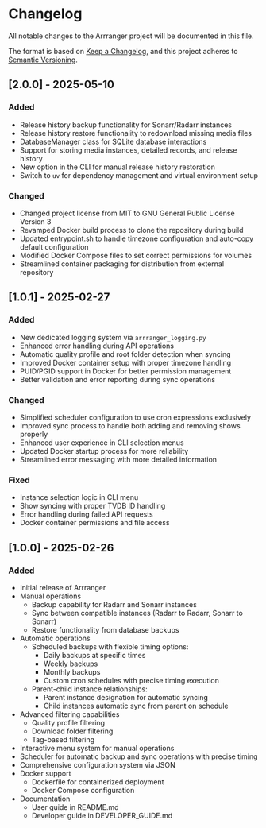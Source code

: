 # Changelog

All notable changes to the Arrranger project will be documented in this file.

The format is based on [Keep a Changelog](https://keepachangelog.com/en/1.0.0/),
and this project adheres to [Semantic Versioning](https://semver.org/spec/v2.0.0.html).

## [2.0.0] - 2025-05-10

### Added
- Release history backup functionality for Sonarr/Radarr instances
- Release history restore functionality to redownload missing media files
- DatabaseManager class for SQLite database interactions
- Support for storing media instances, detailed records, and release history
- New option in the CLI for manual release history restoration
- Switch to `uv` for dependency management and virtual environment setup

### Changed
- Changed project license from MIT to GNU General Public License Version 3
- Revamped Docker build process to clone the repository during build
- Updated entrypoint.sh to handle timezone configuration and auto-copy default configuration
- Modified Docker Compose files to set correct permissions for volumes
- Streamlined container packaging for distribution from external repository

## [1.0.1] - 2025-02-27

### Added
- New dedicated logging system via `arrranger_logging.py`
- Enhanced error handling during API operations
- Automatic quality profile and root folder detection when syncing
- Improved Docker container setup with proper timezone handling
- PUID/PGID support in Docker for better permission management
- Better validation and error reporting during sync operations

### Changed
- Simplified scheduler configuration to use cron expressions exclusively
- Improved sync process to handle both adding and removing shows properly
- Enhanced user experience in CLI selection menus
- Updated Docker startup process for more reliability
- Streamlined error messaging with more detailed information

### Fixed
- Instance selection logic in CLI menu
- Show syncing with proper TVDB ID handling
- Error handling during failed API requests
- Docker container permissions and file access

## [1.0.0] - 2025-02-26

### Added
- Initial release of Arrranger
- Manual operations
  - Backup capability for Radarr and Sonarr instances
  - Sync between compatible instances (Radarr to Radarr, Sonarr to Sonarr)
  - Restore functionality from database backups
- Automatic operations
  - Scheduled backups with flexible timing options:
    - Daily backups at specific times
    - Weekly backups
    - Monthly backups
    - Custom cron schedules with precise timing execution
  - Parent-child instance relationships:
    - Parent instance designation for automatic syncing
    - Child instances automatic sync from parent on schedule
- Advanced filtering capabilities
  - Quality profile filtering
  - Download folder filtering
  - Tag-based filtering
- Interactive menu system for manual operations
- Scheduler for automatic backup and sync operations with precise timing
- Comprehensive configuration system via JSON
- Docker support
  - Dockerfile for containerized deployment
  - Docker Compose configuration
- Documentation
  - User guide in README.md
  - Developer guide in DEVELOPER_GUIDE.md